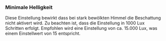 ﻿### Minimale Helligkeit

Diese Einstellung bewirkt dass bei stark bewölkten Himmel die Beschattung nicht aktivert wird.
Zu beachten ist, dass die Einstellung in 1000 Lux Schritten erfolgt.
Empfohlen wird eine Einstellung von ca. 15.000 Lux, was einem Einstellwert von 15 entspricht.

